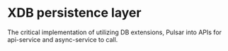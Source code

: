 # XDB persistence layer

The critical implementation of utilizing DB extensions, Pulsar into APIs for api-service and async-service to call.  